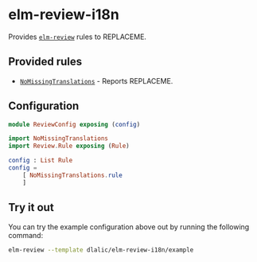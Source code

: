 # elm-review-i18n

Provides [`elm-review`](https://package.elm-lang.org/packages/jfmengels/elm-review/latest/) rules to REPLACEME.


## Provided rules

- [`NoMissingTranslations`](https://package.elm-lang.org/packages/dlalic/elm-review-i18n/1.0.0/NoMissingTranslations) - Reports REPLACEME.


## Configuration

```elm
module ReviewConfig exposing (config)

import NoMissingTranslations
import Review.Rule exposing (Rule)

config : List Rule
config =
    [ NoMissingTranslations.rule
    ]
```


## Try it out

You can try the example configuration above out by running the following command:

```bash
elm-review --template dlalic/elm-review-i18n/example
```
